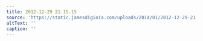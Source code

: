 ```yaml
---
title: 2012-12-29 21.15.15
source: 'https://static.jamesdigioia.com/uploads/2014/01/2012-12-29-21-15-15-scaled.jpg'
altText: ''
caption: ''
---
```


